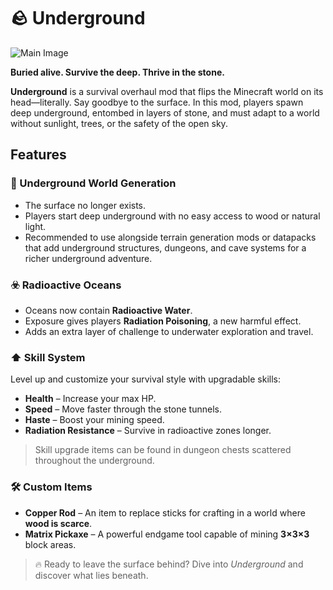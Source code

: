 # 🪨 Underground

![Main Image](https://cdn.modrinth.com/data/VVdGYcCf/images/7a0121c4dc0f3b5e1ba67b6878eb1d379488719b.png)

**Buried alive. Survive the deep. Thrive in the stone.**

**Underground** is a survival overhaul mod that flips the Minecraft world on its head—literally. Say goodbye to the surface. In this mod, players spawn deep underground, entombed in layers of stone, and must adapt to a world without sunlight, trees, or the safety of the open sky.

## Features

### 🔻 Underground World Generation
- The surface no longer exists.
- Players start deep underground with no easy access to wood or natural light.
- Recommended to use alongside terrain generation mods or datapacks that add underground structures, dungeons, and cave systems for a richer underground adventure.


### ☣️ Radioactive Oceans
- Oceans now contain **Radioactive Water**.
- Exposure gives players **Radiation Poisoning**, a new harmful effect.
- Adds an extra layer of challenge to underwater exploration and travel.

### ⬆️ Skill System
Level up and customize your survival style with upgradable skills:
- **Health** – Increase your max HP.
- **Speed** – Move faster through the stone tunnels.
- **Haste** – Boost your mining speed.
- **Radiation Resistance** – Survive in radioactive zones longer.

> Skill upgrade items can be found in dungeon chests scattered throughout the underground.

### 🛠️ Custom Items
- **Copper Rod** – An item to replace sticks for crafting in a world where **wood is scarce**.
- **Matrix Pickaxe** – A powerful endgame tool capable of mining **3×3×3** block areas.


> 🔥 Ready to leave the surface behind? Dive into *Underground* and discover what lies beneath.
